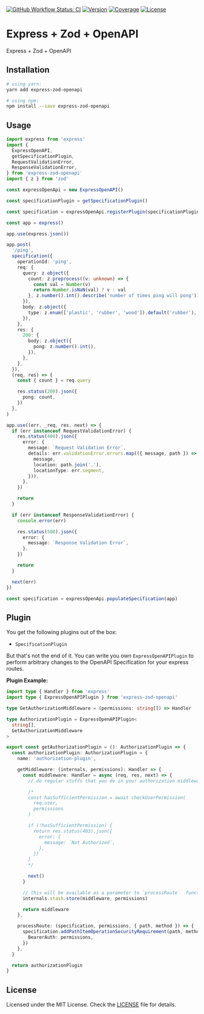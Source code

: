 [![GitHub Workflow Status: CI](https://img.shields.io/github/workflow/status/MunifTanjim/express-zod-openapi/CI?label=CI&style=for-the-badge)](https://github.com/MunifTanjim/express-zod-openapi/actions?query=workflow%3ACI)
[![Version](https://img.shields.io/npm/v/express-zod-openapi?style=for-the-badge)](https://npmjs.org/package/express-zod-openapi)
[![Coverage](https://img.shields.io/codecov/c/gh/MunifTanjim/express-zod-openapi?style=for-the-badge)](https://codecov.io/gh/MunifTanjim/express-zod-openapi)
[![License](https://img.shields.io/github/license/MunifTanjim/express-zod-openapi?style=for-the-badge)](https://github.com/MunifTanjim/express-zod-openapi/blob/main/LICENSE)

# Express + Zod + OpenAPI

Express + Zod + OpenAPI

## Installation

```sh
# using yarn:
yarn add express-zod-openapi

# using npm:
npm install --save express-zod-openapi
```

## Usage

```ts
import express from 'express'
import {
  ExpressOpenAPI,
  getSpecificationPlugin,
  RequestValidationError,
  ResponseValidationError,
} from 'express-zod-openapi'
import { z } from 'zod'

const expressOpenApi = new ExpressOpenAPI()

const specificationPlugin = getSpecificationPlugin()

const specification = expressOpenApi.registerPlugin(specificationPlugin)

const app = express()

app.use(express.json())

app.post(
  '/ping',
  specification({
    operationId: 'ping',
    req: {
      query: z.object({
        count: z.preprocess((v: unknown) => {
          const val = Number(v)
          return Number.isNaN(val) ? v : val
        }, z.number().int().describe('number of times ping will pong')),
      }),
      body: z.object({
        type: z.enum(['plastic', 'rubber', 'wood']).default('rubber'),
      }),
    },
    res: {
      200: {
        body: z.object({
          pong: z.number().int(),
        }),
      },
    },
  }),
  (req, res) => {
    const { count } = req.query

    res.status(200).json({
      pong: count,
    })
  },
)

app.use((err, _req, res, next) => {
  if (err instanceof RequestValidationError) {
    res.status(400).json({
      error: {
        message: `Request Validation Error`,
        details: err.validationError.errors.map(({ message, path }) => ({
          message,
          location: path.join('.'),
          locationType: err.segment,
        })),
      },
    })

    return
  }

  if (err instanceof ResponseValidationError) {
    console.error(err)

    res.status(500).json({
      error: {
        message: `Response Validation Error`,
      },
    })

    return
  }

  next(err)
})

const specification = expressOpenApi.populateSpecification(app)
```

## Plugin

You get the following plugins out of the box:

- `SpecificationPlugin`

But that's not the end of it. You can write you own `ExpressOpenAPIPlugin` to perform arbitrary changes to
the OpenAPI Specification for your express routes.

**Plugin Example:**

```ts
import type { Handler } from 'express'
import type { ExpressOpenAPIPlugin } from 'express-zod-openapi'

type GetAuthorizationMiddleware = (permissions: string[]) => Handler

type AuthorizationPlugin = ExpressOpenAPIPlugin<
  string[],
  GetAuthorizationMiddleware
>

export const getAuthorizationPlugin = (): AuthorizationPlugin => {
  const authorizationPlugin: AuthorizationPlugin = {
    name: 'authorization-plugin',

    getMiddleware: (internals, permissions): Handler => {
      const middleware: Handler = async (req, res, next) => {
        // do regular stuffs that you do in your authorization middleware

        /*
        const hasSufficientPermission = await checkUserPermission(
          req.user,
          permissions
        )

        if (!hasSufficientPermission) {
          return res.status(403).json({
            error: {
              message: `Not Authorized`,
            },
          })
        }
        */

        next()
      }

      // this will be available as a parameter to `processRoute`  function
      internals.stash.store(middleware, permissions)

      return middleware
    },

    processRoute: (specification, permissions, { path, method }) => {
      specification.addPathItemOperationSecurityRequirement(path, method, {
        BearerAuth: permissions,
      })
    },
  }

  return authorizationPlugin
}
```

## License

Licensed under the MIT License. Check the [LICENSE](./LICENSE) file for details.
